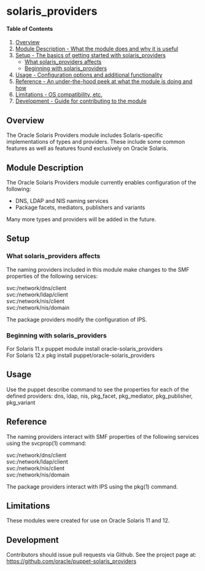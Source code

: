 # solaris_providers

#### Table of Contents

1. [Overview](#overview)
2. [Module Description - What the module does and why it is useful](#module-description)
3. [Setup - The basics of getting started with solaris_providers](#setup)
    * [What solaris_providers affects](#what-solaris_providers-affects)
    * [Beginning with solaris_providers](#beginning-with-solaris_providers)
4. [Usage - Configuration options and additional functionality](#usage)
5. [Reference - An under-the-hood peek at what the module is doing and how](#reference)
5. [Limitations - OS compatibility, etc.](#limitations)
6. [Development - Guide for contributing to the module](#development)

## Overview

The Oracle Solaris Providers module includes Solaris-specific implementations of
types and providers.  These include some common features as well as features
found exclusively on Oracle Solaris.

## Module Description

The Oracle Solaris Providers module currently enables configuration of the
following:

  * DNS, LDAP and NIS naming services
  * Package facets, mediators, publishers and variants

Many more types and providers will be added in the future.

## Setup

### What solaris_providers affects

The naming providers included in this module make changes to the SMF properties of the following services:

svc:/network/dns/client  
svc:/network/ldap/client  
svc:/network/nis/client  
svc:/network/nis/domain  

The package providers modify the configuration of IPS.

### Beginning with solaris_providers

For Solaris 11.x puppet module install oracle-solaris_providers  
For Solaris 12.x pkg install puppet/oracle-solaris_providers  

## Usage

Use the puppet describe command to see the properties for each of the defined
providers: dns, ldap, nis, pkg_facet, pkg_mediator, pkg_publisher, pkg_variant

## Reference

The naming providers interact with SMF properties of the following
services using the svcprop(1) command:

svc:/network/dns/client  
svc:/network/ldap/client  
svc:/network/nis/client  
svc:/network/nis/domain  

The package providers interact with IPS using the pkg(1) command.

## Limitations

These modules were created for use on Oracle Solaris 11 and 12.

## Development

Contributors should issue pull requests via Github.  See the project page at:
https://github.com/oracle/puppet-solaris_providers

